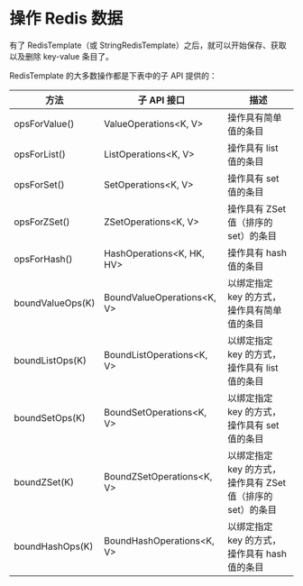 # 操作 Redis 数据

有了 RedisTemplate（或 StringRedisTemplate）之后，就可以开始保存、获取以及删除 key-value 条目了。

RedisTemplate 的大多数操作都是下表中的子 API 提供的：

| 方法               | 子 API 接口                                                                                       | 描述                                    |
| ---------------- | ---------------------------------------------------------------------------------------------- | ------------------------------------- |
| opsForValue()    | ValueOperations\<K, V>                                                                         | 操作具有简单值的条目                            |
| opsForList()     | ListOperations\<K, V>                                                                          | 操作具有 list 值的条目                        |
| opsForSet()      | SetOperations\<K, V>                                                                           | 操作具有 set 值的条目                         |
| opsForZSet()     | ZSetOperations\<K, V>                                                                          | 操作具有 ZSet 值（排序的 set）的条目               |
| opsForHash()     | HashOperations\<K, HK, HV>                                                                     | 操作具有 hash 值的条目                        |
| boundValueOps(K) | BoundValueOperations\<K, V>                                                                    | 以绑定指定 key 的方式，操作具有简单值的条目              |
| boundListOps(K)  | BoundListOperations\<K, V>                                                                     | 以绑定指定 key 的方式，操作具有 list 值的条目          |
| boundSetOps(K)   | BoundSetOperations\<K, V>                                                                      | 以绑定指定 key 的方式，操作具有 set 值的条目           |
| boundZSet(K)     | BoundZSetOperations\<K, V>                                                                     | 以绑定指定 key 的方式，操作具有 ZSet 值（排序的 set）的条目 |
| boundHashOps(K)  | BoundHashOperations\<K, V>                                                                     | 以绑定指定 key 的方式，操作具有 hash 值的条目          |

